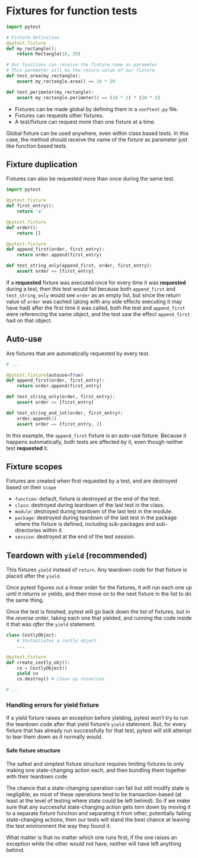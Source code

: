 # Fixtures for function tests
```python
import pytest

# Fixture definition
@pytest.fixture
def my_rectangle():
	return Rectangle(10, 20)

# Our functions can receive the fixture name as parameter
# This paremeter will be the return value of our fixture
def test_area(my_rectangle):
	assert my_rectangle.area() == 10 * 20

def test_perimeter(my_rectangle):
	assert my_rectangle.perimeter() == (10 * 2) * (20 * 2)
```

- Fixtures can be made global by defining them in a `conftest.py` file.
- Fixtures can requests other fixtures.
- A test/fixture can request more than one fixture at a time.

Global fixture can be used anywhere, even within class based tests. In this case, the method should receive the name of the fixture as parameter just like function based tests.
## Fixture duplication
Fixtures can also be requested more than once during the same test.
```python
import pytest

@pytest.fixture
def first_entry():
	return 'a'

@pytest.fixture
def order():
	return []

@pytest.fixture
def append_first(order, first_entry):
	return order.append(first_entry)

def test_string_only(append_first, order, first_entry):
	assert order == [first_entry]
```
If a **requested** fixture was executed once for every time it was **requested** during a test, then this test would fail because both `append_first` and `test_string_only` would see `order` as an empty list, but since the return value of `order` was cached (along with any side effects executing it may have had) after the first time it was called, both the test and `append_first` were referencing the same object, and the test saw the effect `append_first` had on that object.
## Auto-use
Are fixtures that are automatically requested by every test.
```python
# ...

@pytest.fixture(autouse=True)
def append_first(order, first_entry):
	return order.append(first_entry)

def test_string_only(order, first_entry):
	assert order == [first_entry]

def test_string_and_int(order, first_entry):
	order.append(2)
	assert order == [first_entry, 2]
```
In this example, the `append_first` fixture is an auto-use fixture. Because it happens automatically, both tests are affected by it, even though neither test **requested** it.
## Fixture scopes
Fixtures are created when first requested by a test, and are destroyed based on their `scope`
- `function`: default, fixture is destroyed at the end of the test.
- `class`: destroyed during teardown of the last test in the class.
- `module`: destroyed during teardown of the last test in the module.
- `package`: destroyed during teardown of the last test in the package where the fixture is defined, including sub-packages and sub-directories within it.
- `session`: destroyed at the end of the test session.
## Teardown with `yield` (recommended)
This fixtures `yield` instead of `return`. Any teardown code for that fixture is placed after the `yield`.

Once pytest figures out a linear order for the fixtures, it will run each one up until it returns or yields, and then move on to the next fixture in the list to do the same thing.

Once the test is finished, pytest will go back down the list of fixtures, but in the _reverse order_, taking each one that yielded, and running the code inside it that was _after_ the `yield` statement.
```python
class CostlyObject:
	# Instantiates a costly object
	...

@pytest.fixture
def create_costly_obj():
	co = CostlyObject()
	yield co
	co.destroy() # clean up resources

# ...
```
### Handling errors for yield fixture
If a yield fixture raises an exception before yielding, pytest won’t try to run the teardown code after that yield fixture’s `yield` statement. But, for every fixture that has already run successfully for that test, pytest will still attempt to tear them down as it normally would.
#### Safe fixture structure
The safest and simplest fixture structure requires limiting fixtures to only making one state-changing action each, and then bundling them together with their teardown code

The chance that a state-changing operation can fail but still modify state is negligible, as most of these operations tend to be transaction-based (at least at the level of testing where state could be left behind). So if we make sure that any successful state-changing action gets torn down by moving it to a separate fixture function and separating it from other, potentially failing state-changing actions, then our tests will stand the best chance at leaving the test environment the way they found it.

What matter is that no matter which one runs first, if the one raises an exception while the other would not have, neither will have left anything behind.
